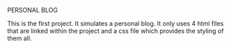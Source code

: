 PERSONAL BLOG

This is the first project. It simulates a personal blog. 
It only uses 4 html files that are linked within the project and a css file which provides the styling of them all.
